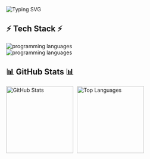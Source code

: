 <div>
  <img src="https://readme-typing-svg.demolab.com?font=Fira+Code&size=32&duration=2800&pause=2000&color=A9FEF7&left=true&vleft=true&width=940&lines=Hey+there%2C+Welcome+to+my+GitHub+Profile!" alt="Typing SVG" />
</div>

<h2>⚡ Tech Stack ⚡</h2>

<div>
    <img src="https://skillicons.dev/icons?i=linux,html,css,tailwind,js,ts,react,vite,nodejs,express,postgres,mongodb,vercel" alt="programming languages" />
    <br>
    <img src="https://skillicons.dev/icons?i=c,cpp,python,rust" alt="programming languages" />
</div>

<h2>📊 GitHub Stats 📊</h2>

<div style="display: flex; flex-direction:row; justify-content: left; align-items: left; width: 100%; text-align: left; gap: 10px;">
  <img src="https://github-readme-stats.vercel.app/api?username=Vishv0407&show_icons=true&theme=tokyonight" 
       alt="GitHub Stats" height="180px" />
  <img src="https://github-readme-stats.vercel.app/api/top-langs/?username=Vishv0407&layout=compact&theme=tokyonight" 
       alt="Top Languages" height="180px" />
</div>